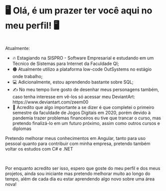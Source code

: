 <h1 class="title">🖥️ Olá, é um prazer ter você aqui no meu perfil! 🖥️</h1>
<br>
<div class="content">
  Atualmente:
  <ul>
    <li>🔥 Estagiando na SISPRO - Software Empresarial e estudando em um Técnico de Sistemas para Internet da Faculdade QI;</li>
    <li>🟠 Atualmente utilizo a plataforma low-code OutSystems no estágio onde trabalho;</li>
    <li>💻 Adicionalmente, estou aprendendo bastante sobre SQL;</li>
    <li>✍️ No meu tempo livre gosto de desenhar meus personagens também, caso tenha interesse em vê-los só acessar meu DeviantArt: https://www.deviantart.com/zeem00</li>
    <li>📓 Acredito que algo importante a se dizer é que completei o primeiro semestre da faculdade de Jogos Digitais em 2020, porém devido à pandemia trazer problemas financeiros eu tive que trancar o curso, mas pretendo finalizá-lo em um futuro próximo, assim como outros cursos e diplomas</li>
  </ul>
  
  <p>   Pretendo melhorar meus conhecimentos em Angular, tanto para uso pessoal quanto para contribuir com minha empresa, pretendo também voltar os estudos com C# e .NET</p>
  <br>
  <p>         Por enquanto acredito ser isso, espero que goste do meu perfil e dos meus projetos, ainda sou iniciante mas pretendo melhorar muito ao longo do tempo, além de cada dia eu estar aprendendo algo novo sobre uma área nova!</p>
</div>

